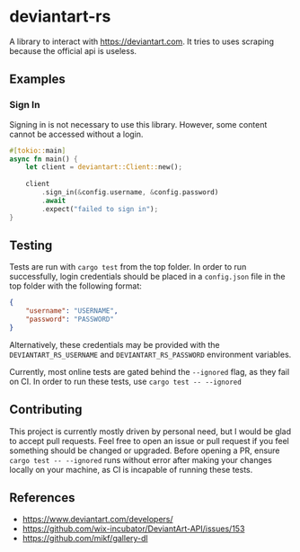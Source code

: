 # deviantart-rs
A library to interact with https://deviantart.com. It tries to uses scraping because the official api is useless.

## Examples

### Sign In
Signing in is not necessary to use this library. 
However, some content cannot be accessed without a login.
```rust
#[tokio::main]
async fn main() {
    let client = deviantart::Client::new();
    
    client
        .sign_in(&config.username, &config.password)
        .await
        .expect("failed to sign in");
}
```

## Testing
Tests are run with `cargo test` from the top folder. 
In order to run successfully, login credentials should be placed in a `config.json` file in the top folder with the following format:
```json
{
    "username": "USERNAME",
    "password": "PASSWORD"
}
```
Alternatively, these credentials may be provided with the `DEVIANTART_RS_USERNAME` and `DEVIANTART_RS_PASSWORD` environment variables.

Currently, most online tests are gated behind the `--ignored` flag, as they fail on CI. 
In order to run these tests, use `cargo test -- --ignored`

## Contributing
This project is currently mostly driven by personal need, but I would be glad to accept pull requests.
Feel free to open an issue or pull request if you feel something should be changed or upgraded.
Before opening a PR, ensure `cargo test -- --ignored` runs without error after making your changes locally on your machine,
as CI is incapable of running these tests.

## References
 * https://www.deviantart.com/developers/
 * https://github.com/wix-incubator/DeviantArt-API/issues/153
 * https://github.com/mikf/gallery-dl